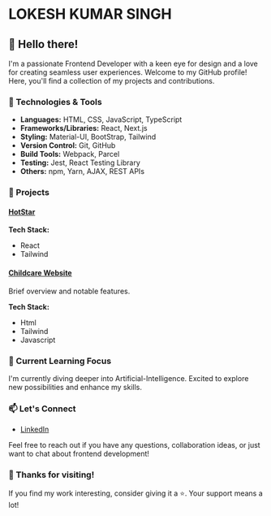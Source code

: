     
# LOKESH KUMAR SINGH

## 👋 Hello there!

I'm a passionate Frontend Developer with a keen eye for design and a love for creating seamless user experiences. Welcome to my GitHub profile! Here, you'll find a collection of my projects and contributions.

### 🔧 Technologies & Tools

- **Languages:** HTML, CSS, JavaScript, TypeScript
- **Frameworks/Libraries:** React, Next.js
- **Styling:** Material-UI, BootStrap, Tailwind
- **Version Control:** Git, GitHub
- **Build Tools:** Webpack, Parcel
- **Testing:** Jest, React Testing Library
- **Others:** npm, Yarn, AJAX, REST APIs

### 🚀 Projects

#### [HotStar](https://hotstar-web.netlify.app/)

**Tech Stack:**
- React
- Tailwind
  

#### [Childcare Website](https://lokeshkumarsingh2580.github.io/Ketan---Childcare-Kids-School-Website/)
Brief overview and notable features.

**Tech Stack:**
- Html
- Tailwind
- Javascript


### 🌱 Current Learning Focus

I'm currently diving deeper into Artificial-Intelligence. Excited to explore new possibilities and enhance my skills.

### 📫 Let's Connect

- [LinkedIn](www.linkedin.com/in/lokeshkumarsingh0)

Feel free to reach out if you have any questions, collaboration ideas, or just want to chat about frontend development!

### 🙌 Thanks for visiting!

If you find my work interesting, consider giving it a ⭐️. Your support means a lot!

